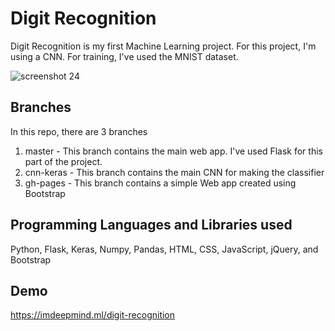 # Digit Recognition

Digit Recognition is my first Machine Learning project. For this project, I'm using a CNN. For training, I've used the MNIST dataset. 

![screenshot 24](https://user-images.githubusercontent.com/34741145/48210958-73169d80-e39e-11e8-8ccb-af60430ac13d.png)

## Branches
In this repo, there are 3 branches
1. master - This branch contains the main web app. I've used Flask for this part of the project.
2. cnn-keras - This branch contains the main CNN for making the classifier
3. gh-pages - This branch contains a simple Web app created using Bootstrap 

## Programming Languages and Libraries used
Python, Flask, Keras, Numpy, Pandas, HTML, CSS, JavaScript, jQuery, and Bootstrap

## Demo
https://imdeepmind.ml/digit-recognition
